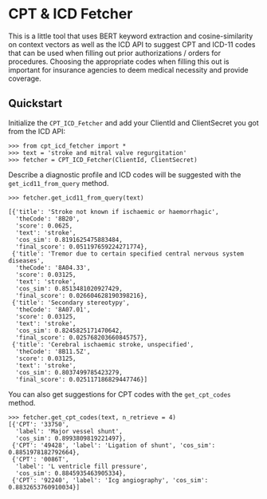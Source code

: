 # CPT & ICD Fetcher
This is a little tool that uses BERT keyword extraction and cosine-similarity on context vectors as well as the ICD API to suggest CPT and ICD-11 codes that can be used when filling out prior authorizations / orders for procedures. Choosing the appropriate codes when filling this out is important for insurance agencies to deem medical necessity and provide coverage. 


## Quickstart

Initialize the `CPT_ICD_Fetcher` and add your ClientId and ClientSecret you got from the ICD API:

```
>>> from cpt_icd_fetcher import *
>>> text = 'stroke and mitral valve regurgitation'
>>> fetcher = CPT_ICD_Fetcher(ClientId, ClientSecret)
```

Describe a diagnostic profile and ICD codes will be suggested with the `get_icd11_from_query` method.

```
>>> fetcher.get_icd11_from_query(text)

[{'title': 'Stroke not known if ischaemic or haemorrhagic',
  'theCode': '8B20',
  'score': 0.0625,
  'text': 'stroke',
  'cos_sim': 0.8191625475883484,
  'final_score': 0.051197659224271774},
 {'title': 'Tremor due to certain specified central nervous system diseases',
  'theCode': '8A04.33',
  'score': 0.03125,
  'text': 'stroke',
  'cos_sim': 0.8513481020927429,
  'final_score': 0.026604628190398216},
 {'title': 'Secondary stereotypy',
  'theCode': '8A07.01',
  'score': 0.03125,
  'text': 'stroke',
  'cos_sim': 0.8245825171470642,
  'final_score': 0.025768203660845757},
 {'title': 'Cerebral ischaemic stroke, unspecified',
  'theCode': '8B11.5Z',
  'score': 0.03125,
  'text': 'stroke',
  'cos_sim': 0.8037499785423279,
  'final_score': 0.025117186829447746}]
```

You can also get suggestions for CPT codes with the `get_cpt_codes` method.

```
>>> fetcher.get_cpt_codes(text, n_retrieve = 4)
[{'CPT': '33750',
  'label': 'Major vessel shunt',
  'cos_sim': 0.8993809819221497},
 {'CPT': '49428', 'label': 'Ligation of shunt', 'cos_sim': 0.8851978182792664},
 {'CPT': '0086T',
  'label': 'L ventricle fill pressure',
  'cos_sim': 0.8845935463905334},
 {'CPT': '92240', 'label': 'Icg angiography', 'cos_sim': 0.8832653760910034}]
```


